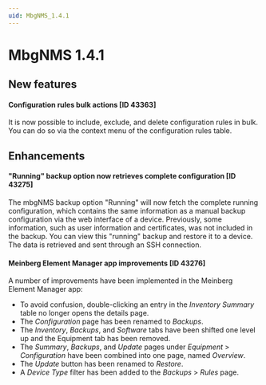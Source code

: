 ```yaml
---
uid: MbgNMS_1.4.1
---
```


# MbgNMS 1.4.1

## New features

#### Configuration rules bulk actions [ID 43363]

It is now possible to include, exclude, and delete configuration rules in bulk. You can do so via the context menu of the configuration rules table.

## Enhancements

#### "Running" backup option now retrieves complete configuration [ID 43275]

The mbgNMS backup option "Running" will now fetch the complete running configuration, which contains the same information as a manual backup configuration via the web interface of a device. Previously, some information, such as user information and certificates, was not included in the backup. You can view this "running" backup and restore it to a device. The data is retrieved and sent through an SSH connection.

#### Meinberg Element Manager app improvements [ID 43276]

A number of improvements have been implemented in the Meinberg Element Manager app:

- To avoid confusion, double-clicking an entry in the *Inventory Summary* table no longer opens the details page.
- The *Configuration* page has been renamed to *Backups*.
- The *Inventory*, *Backups*, and *Software* tabs have been shifted one level up and the Equipment tab has been removed.
- The *Summary*, *Backups*, and *Update* pages under *Equipment* > *Configuration* have been combined into one page, named *Overview*.
- The *Update* button has been renamed to *Restore*.
- A *Device Type* filter has been added to the *Backups* > *Rules* page.

